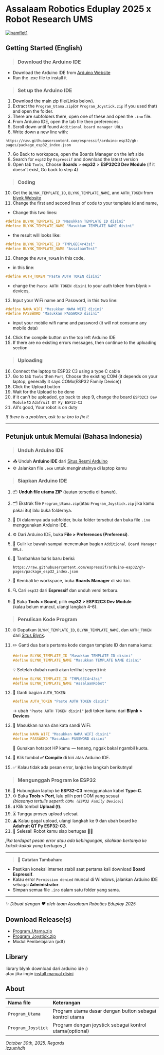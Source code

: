 
  # Assalaam Robotics Eduplay 2025 x Robot Research UMS
    
  <a href="https://ibb.co.com/Kj2XXzsV"><img src="https://i.ibb.co.com/Kj2XXzsV/pamflet1.jpg" alt="pamflet1" border="0"></a>
    
  ## Getting Started (English)
  > ### Download the Arduino IDE
  * Download the Arduino IDE from [ Arduino Website](https://downloads.arduino.cc/arduino-ide/arduino-ide_2.3.6_Windows_64bit.exe)
  * Run the .exe file to install it

  > ### Set up the Arduino IDE
  1. Download the main zip file(Links below).
  2. Extract the `Program_Utama.zip`(or `Program_Joystick.zip` if you used that) and open the folder.
  3. There are subfolders there, open one of these and open the `.ino` file.
  4. From Arduino IDE, open the tab file then preferences
  5. Scroll down until found `Additional board manager URLs`
  6. Write down a new line with:

    https://raw.githubusercontent.com/espressif/arduino-esp32/gh-pages/package_esp32_index.json
  7. Go Back to workspace, open the Boards Manager on the left side
  8. Search for `esp32` by `Espressif` and download the latest version
  9. Open tab `Tools`, Choose **Boards** > **esp32** > **ESP32C3 Dev Module** (if it doesn't exist, Go back to step 4)

  > ### Coding
  10. Get the `BLYNK_TEMPLATE_ID`, `BLYNK_TEMPLATE_NAME`, and `AUTH_TOKEN` from [blynk Website](https://www.blynk.io/)
  11. Change the first and second lines of code to your template id and name,  
  * Change this two lines:   
```cpp
#define BLYNK_TEMPLATE_ID "Masukkan TEMPLATE ID disini"
#define BLYNK_TEMPLATE_NAME "Masukkan TEMPLATE NAME disini"
```
  * the result will looks like:
```cpp
#define BLYNK_TEMPLATE_ID "TMPL6EC4r43si"
#define BLYNK_TEMPLATE_NAME "AssalaamTest"
```
  12. Change the `AUTH_TOKEN` in this code,
  * in this line:
```cpp
#define AUTH_TOKEN "Paste AUTH TOKEN disini"
```
  *   change the `Paste AUTH TOKEN disini` to your auth token from blynk > devices,  
  13. Input your WiFi name and Password, in this two line:
```cpp
#define NAMA_WIFI "Masukkan NAMA WIFI disini"
#define PASSWORD "Masukkan PASSWORD disini"
```
  *   input your mobile wifi name and password (it will not consume any mobile data)
  14. Click the compile button on the top left Arduino IDE
  15. If there are no existing errors messages, then continue to the uploading section
  
  > ### Uploading
  16. Connect the laptop to ESP32 C3 using a type C cable
  17. Go to tab `Tools` then `Port`, Choose the existing COM (it depends on your laptop, generally it says COMx(ESP32 Family Device))
  18. Click the Upload button
  19. Wait for the Upload to be done
  20. if it can't be uploaded, go back to step 9, change the board `ESP32C3 Dev Module` to `Adafruit QT Py ESP32-C3`
  21. All's good, Your robot is on duty
    
  *If there is a problem, ask to ur bro to fix it*

---

## Petunjuk untuk Memulai (Bahasa Indonesia)

> ### Unduh Arduino IDE
- 📥 Unduh **Arduino IDE** dari [Situs Resmi Arduino](https://downloads.arduino.cc/arduino-ide/arduino-ide_2.3.6_Windows_64bit.exe)  
- ⚙️ Jalankan file `.exe` untuk menginstalnya di laptop kamu

> ### Siapkan Arduino IDE
1. 📦 **Unduh file utama ZIP** (tautan tersedia di bawah).  
2. 🗂️ Ekstrak file `Program_Utama.zip`(atau `Program_Joystick.zip` jika kamu pakai itu) lalu buka foldernya.  
3. 📁 Di dalamnya ada subfolder, buka folder tersebut dan buka file `.ino` menggunakan Arduino IDE.  
4. ⚙️ Dari Arduino IDE, buka **File > Preferences (Preferensi)**.  
5. 🔽 Gulir ke bawah sampai menemukan bagian `Additional Board Manager URLs`.  
6. 📝 Tambahkan baris baru berisi:

    ```
    https://raw.githubusercontent.com/espressif/arduino-esp32/gh-pages/package_esp32_index.json
    ```
7. 🧭 Kembali ke workspace, buka **Boards Manager** di sisi kiri.  
8. 🔍 Cari `esp32` dari **Espressif** dan unduh versi terbaru.  
9. 🧩 Buka **Tools > Board**, pilih **esp32 > ESP32C3 Dev Module**  
   (kalau belum muncul, ulangi langkah 4–6).

> ### Penulisan Kode Program
10. 🌐 Dapatkan `BLYNK_TEMPLATE_ID`, `BLYNK_TEMPLATE_NAME`, dan `AUTH_TOKEN` dari [Situs Blynk](https://www.blynk.io/).  
11. ✏️ Ganti dua baris pertama kode dengan template ID dan nama kamu:  

    ```cpp
    #define BLYNK_TEMPLATE_ID "Masukkan TEMPLATE ID disini"
    #define BLYNK_TEMPLATE_NAME "Masukkan TEMPLATE NAME disini"
    ```
    💡 Setelah diubah nanti akan terlihat seperti ini:
    ```cpp
    #define BLYNK_TEMPLATE_ID "TMPL6EC4r43si"
    #define BLYNK_TEMPLATE_NAME "AssalaamRobot"
    ```

12. 🔑 Ganti bagian `AUTH_TOKEN`:
    ```cpp
    #define AUTH_TOKEN "Paste AUTH TOKEN disini"
    ```
    → ubah `"Paste AUTH TOKEN disini"` jadi token kamu dari **Blynk > Devices**  

13. 📶 Masukkan nama dan kata sandi WiFi:
    ```cpp
    #define NAMA_WIFI "Masukkan NAMA WIFI disini"
    #define PASSWORD "Masukkan PASSWORD disini"
    ```
    💬 Gunakan hotspot HP kamu — tenang, nggak bakal ngambil kuota.  

14. 🧠 Klik tombol **✅ Compile** di kiri atas Arduino IDE.  
15. ✅ Kalau tidak ada pesan error, lanjut ke langkah berikutnya!

> ### Mengunggah Program ke ESP32
16. 🔌 Hubungkan laptop ke **ESP32-C3** menggunakan kabel **Type-C**.  
17. ⚙️ Buka **Tools > Port**, lalu pilih port COM yang sesuai  
    *(biasanya tertulis seperti: `COMx (ESP32 Family Device)`)*  
18. ⏫ Klik tombol **Upload (⭱)**.  
19. ⏳ Tunggu proses upload selesai.  
20. ⚠️ Kalau gagal upload, ulangi langkah ke 9 dan ubah board ke  
    **Adafruit QT Py ESP32-C3**.  
21. 🎉 Selesai! Robot kamu siap bertugas 💪🤖

*jika terdapat pesan error atau ada kebingungan, silahkan bertanya ke kakak-kakak yang bertugas ;)*

---

> 🧾 **Catatan Tambahan:**
- Pastikan koneksi internet stabil saat pertama kali download **Board Espressif**.  
- Kalau error `Permission denied` muncul di Windows, jalankan Arduino IDE sebagai **Administrator**.  
- Simpan semua file `.ino` dalam satu folder yang sama.  

---

✨ *Dibuat dengan ❤️ oleh team Assalaam Robotics Eduplay 2025*


  ## Download Release(s)
  * [Program_Utama.zip](https://github.com/izzumhd/Assalaam_Robotics_Eduplay_2025/releases/download/v1.0.1/Program_Utama.zip)  
  * [Program_Joystick.zip](https://github.com/izzumhd/Assalaam_Robotics_Eduplay_2025/releases/download/v1.0.1/Program_Joystick.zip)
  * Modul Pembelajaran (pdf)
  
  ## Library
  library blynk download dari arduino ide :)  
  atau jika ingin [install manual disini](https://github.com/blynkkk/blynk-library/releases/tag/v1.3.2)
  
  ## About
  | **Nama file** | **Keterangan** |
  |:----------|:-----------|
  | `Program_Utama` | Program utama dasar dengan button sebagai kontrol utama |
  | `Program_Joystick` | Program dengan joystick sebagai kontrol utama(optional) |

  *October 30th, 2025. Regards*  
  *izzumhdh*


